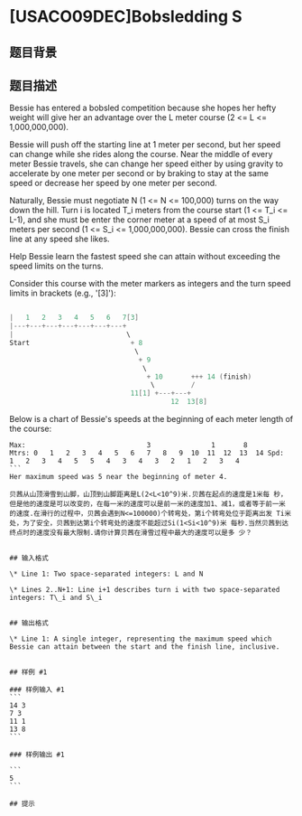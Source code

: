 # [USACO09DEC]Bobsledding S

## 题目背景



## 题目描述

Bessie has entered a bobsled competition because she hopes her hefty weight will give her an advantage over the L meter course (2 <= L <= 1,000,000,000).

Bessie will push off the starting line at 1 meter per second, but her speed can change while she rides along the course. Near the middle of every meter Bessie travels, she can change her speed either by using gravity to accelerate by one meter per second or by braking to stay at the same speed or decrease her speed by one meter per second.

Naturally, Bessie must negotiate N (1 <= N <= 100,000) turns on the way down the hill. Turn i is located T\_i meters from the course start (1 <= T\_i <= L-1), and she must be enter the corner meter at a speed of at most S\_i meters per second (1 <= S\_i <= 1,000,000,000). Bessie can cross the finish line at any speed she likes.

Help Bessie learn the fastest speed she can attain without exceeding the speed limits on the turns.

Consider this course with the meter markers as integers and the turn speed limits in brackets (e.g., '[3]'):

```cpp

|   1   2   3   4   5   6   7[3]
|---+---+---+---+---+---+---+
|                            \
Start                         + 8    
                               \
                                + 9    
                                 \
                                  + 10       +++ 14 (finish)
                                   \         /
                              11[1] +---+---+
                                        12  13[8]
```
Below is a chart of Bessie's speeds at the beginning of each meter length of the course:

````
Max:                              3               1       8 
Mtrs: 0   1   2   3   4   5   6   7   8   9  10  11  12  13  14 Spd:  1   2   3   4   5   5   4   3   4   3   2   1   2   3   4 
```
Her maximum speed was 5 near the beginning of meter 4. 

贝茜从山顶滑雪到山脚，山顶到山脚距离是L(2<L<10^9)米.贝茜在起点的速度是1米每 秒，但是他的速度是可以改变的，在每一米的速度可以是前一米的速度加1、减1，或者等于前一米 的速度.在滑行的过程中，贝茜会遇到N<=100000)个转弯处，第i个转弯处位于距离出发 Ti米处，为了安全，贝茜到达第i个转弯处的速度不能超过Si(1<Si<10^9)米 每秒.当然贝茜到达终点时的速度没有最大限制.请你计算贝茜在滑雪过程中最大的速度可以是多 少？


## 输入格式

\* Line 1: Two space-separated integers: L and N

\* Lines 2..N+1: Line i+1 describes turn i with two space-separated integers: T\_i and S\_i


## 输出格式

\* Line 1: A single integer, representing the maximum speed which Bessie can attain between the start and the finish line, inclusive.


## 样例 #1

### 样例输入 #1
```
14 3 
7 3 
11 1 
13 8 
```

### 样例输出 #1

```
5 
```

## 提示


